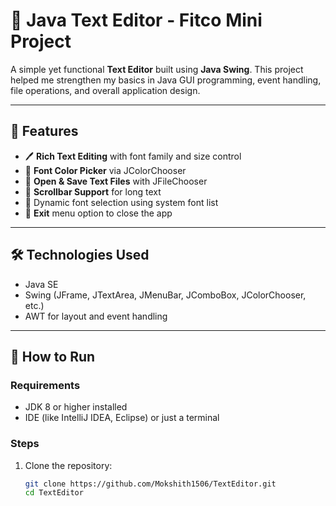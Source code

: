 # 📝 Java Text Editor - Fitco Mini Project

A simple yet functional **Text Editor** built using **Java Swing**. This project helped me strengthen my basics in Java GUI programming, event handling, file operations, and overall application design.

---

## 🔧 Features

- 🖊️ **Rich Text Editing** with font family and size control
- 🎨 **Font Color Picker** via JColorChooser
- 📂 **Open & Save Text Files** with JFileChooser
- 🧾 **Scrollbar Support** for long text
- 🔡 Dynamic font selection using system font list
- 🚪 **Exit** menu option to close the app

---

## 🛠️ Technologies Used

- Java SE
- Swing (JFrame, JTextArea, JMenuBar, JComboBox, JColorChooser, etc.)
- AWT for layout and event handling

---

## 🚀 How to Run

### Requirements
- JDK 8 or higher installed
- IDE (like IntelliJ IDEA, Eclipse) or just a terminal

### Steps

1. Clone the repository:
   ```bash
   git clone https://github.com/Mokshith1506/TextEditor.git
   cd TextEditor
